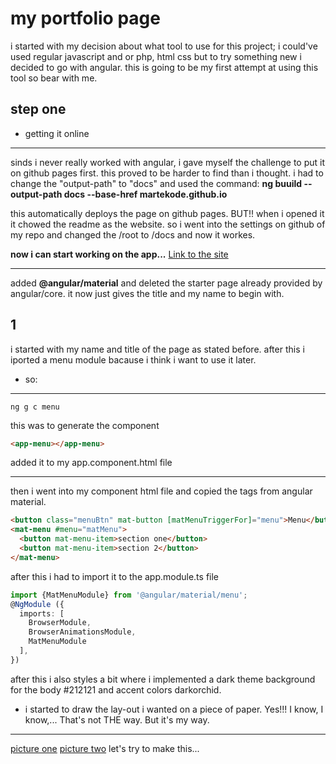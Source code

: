 # my portfolio page
i started with my decision about what tool to use for this project; i could've used regular javascript and or php, html css but to try something new i decided to go with angular. this is going to be my first attempt at using this tool so bear with me.

## step one
* getting it online
__________________________________________________________________________
sinds i never really worked with angular, i gave myself the challenge to put it on github pages first. this proved to be harder to find than i thought. i had to change the "output-path" to "docs" and used the command: **ng buuild --output-path docs --base-href martekode.github.io**

this automatically deploys the page on github pages. BUT!! when i opened it it chowed the readme as the website. so i went into the settings on github of my repo and changed the /root to /docs and now it workes.

**now i can start working on the app...**
[Link to the site]( https://martekode.github.io/)

____________________________
added **@angular/material** and deleted the starter page already provided by angular/core. it now just gives the title and my name to begin with.

## 1
i started with my name and title of the page as stated before. after this i iported a menu module bacause i think i want to use it later.
* so:
____________________________
```
ng g c menu
```
this was to generate the component
```html
<app-menu></app-menu>
```
added it to my app.component.html file 
_______________
then i went into my component html file and copied the tags from angular material.
```html
<button class="menuBtn" mat-button [matMenuTriggerFor]="menu">Menu</button>
<mat-menu #menu="matMenu">
  <button mat-menu-item>section one</button>
  <button mat-menu-item>section 2</button>
</mat-menu>	
```
after this i had to import it to the app.module.ts file
```ts
import {MatMenuModule} from '@angular/material/menu';
@NgModule ({
  imports: [
    BrowserModule,
    BrowserAnimationsModule,
    MatMenuModule
  ],
})
```
after this i also styles a bit where i implemented a dark theme background for the body #212121  and accent colors darkorchid.
* i started to draw the lay-out i wanted on a piece of paper. Yes!!! I know, I know,... That's not THE way. But it's my way.
_______________________

[picture one](./src/assets/layout1.jpg)
[picture two](./src/assets/layout2.jpg)
let's try to make this...

